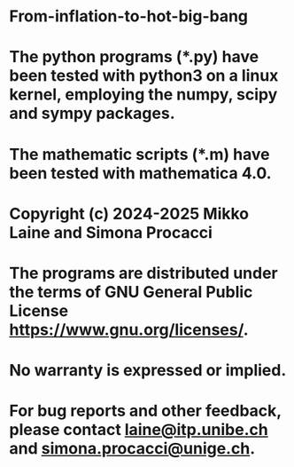 #
# From-inflation-to-hot-big-bang
#                                                                                               
# The python programs (*.py) have been tested with python3 on a linux kernel, employing the numpy, scipy and sympy packages.                                 
#
# The mathematic scripts (*.m) have been tested with mathematica 4.0.                            
#                                                                                                
# Copyright (c) 2024-2025 Mikko Laine and Simona Procacci                                        
#                                                                                                
# The programs are distributed under the terms of GNU General Public License <https://www.gnu.org/licenses/>.                                    
#
# No warranty is expressed or implied.                                                           
#                                                                                                
# For bug reports and other feedback, please contact <laine@itp.unibe.ch> and <simona.procacci@unige.ch>.                                           
# 
